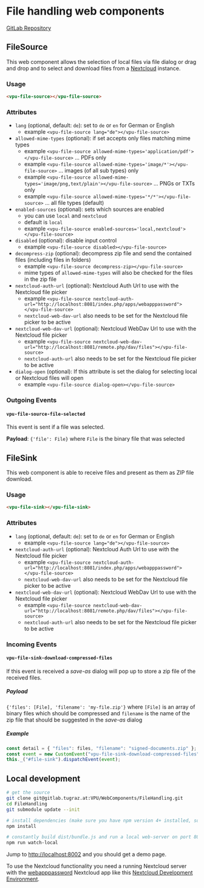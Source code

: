 # File handling web components

[GitLab Repository](https://gitlab.tugraz.at/VPU/WebComponents/FileHandling)

## FileSource

This web component allows the selection of local files via file dialog or drag and drop and to select and download
files from a [Nextcloud](https://nextcloud.com/) instance.

### Usage

```html
<vpu-file-source></vpu-file-source>
```

### Attributes

- `lang` (optional, default: `de`): set to `de` or `en` for German or English
    - example `<vpu-file-source lang="de"></vpu-file-source>`
- `allowed-mime-types` (optional): if set accepts only files matching mime types
    - example `<vpu-file-source allowed-mime-types='application/pdf'></vpu-file-source>` ... PDFs only
    - example `<vpu-file-source allowed-mime-types='image/*'></vpu-file-source>` ... images (of all sub types) only
    - example `<vpu-file-source allowed-mime-types='image/png,text/plain'></vpu-file-source>` ... PNGs or TXTs only
    - example `<vpu-file-source allowed-mime-types='*/*'></vpu-file-source>` ... all file types (default)
- `enabled-sources` (optional): sets which sources are enabled
    - you can use `local` and `nextcloud`
    - default is `local`
    - example `<vpu-file-source enabled-sources='local,nextcloud'></vpu-file-source>`
- `disabled` (optional): disable input control
    - example `<vpu-file-source disabled></vpu-file-source>`
- `decompress-zip` (optional): decompress zip file and send the contained files (including files in folders)
    - example `<vpu-file-source decompress-zip></vpu-file-source>`
    - mime types of `allowed-mime-types` will also be checked for the files in the zip file
- `nextcloud-auth-url` (optional): Nextcloud Auth Url to use with the Nextcloud file picker
    - example `<vpu-file-source nextcloud-auth-url="http://localhost:8081/index.php/apps/webapppassword"></vpu-file-source>`
    - `nextcloud-web-dav-url` also needs to be set for the Nextcloud file picker to be active
- `nextcloud-web-dav-url` (optional): Nextcloud WebDav Url to use with the Nextcloud file picker
    - example `<vpu-file-source nextcloud-web-dav-url="http://localhost:8081/remote.php/dav/files"></vpu-file-source>`
    - `nextcloud-auth-url` also needs to be set for the Nextcloud file picker to be active
- `dialog-open` (optional): If this attribute is set the dialog for selecting local or Nextcloud files will open
    - example `<vpu-file-source dialog-open></vpu-file-source>`

### Outgoing Events

#### `vpu-file-source-file-selected`

This event is sent if a file was selected.

**Payload**: `{'file': File}` where `File` is the binary file that was selected

## FileSink

This web component is able to receive files and present as them as ZIP file download. 

### Usage

```html
<vpu-file-sink></vpu-file-sink>
```

### Attributes

- `lang` (optional, default: `de`): set to `de` or `en` for German or English
    - example `<vpu-file-source lang="de"></vpu-file-source>`
- `nextcloud-auth-url` (optional): Nextcloud Auth Url to use with the Nextcloud file picker
    - example `<vpu-file-source nextcloud-auth-url="http://localhost:8081/index.php/apps/webapppassword"></vpu-file-source>`
    - `nextcloud-web-dav-url` also needs to be set for the Nextcloud file picker to be active
- `nextcloud-web-dav-url` (optional): Nextcloud WebDav Url to use with the Nextcloud file picker
    - example `<vpu-file-source nextcloud-web-dav-url="http://localhost:8081/remote.php/dav/files"></vpu-file-source>`
    - `nextcloud-auth-url` also needs to be set for the Nextcloud file picker to be active

### Incoming Events

#### `vpu-file-sink-download-compressed-files`

If this event is received a *save-as* dialog will pop up to store a zip file of the received files.

##### Payload

`{'files': [File], 'filename': 'my-file.zip'}` where `[File]` is an array of binary files which should be
compressed and `filename` is the name of the zip file that should be suggested in the *save-as* dialog

##### Example

```javascript
const detail = { "files": files, "filename": "signed-documents.zip" };
const event = new CustomEvent("vpu-file-sink-download-compressed-files", { "detail": detail });
this._("#file-sink").dispatchEvent(event);
```

## Local development

```bash
# get the source
git clone git@gitlab.tugraz.at:VPU/WebComponents/FileHandling.git
cd FileHandling
git submodule update --init

# install dependencies (make sure you have npm version 4+ installed, so symlinks to the git submodules are created automatically)
npm install

# constantly build dist/bundle.js and run a local web-server on port 8002 
npm run watch-local
```

Jump to <http://localhost:8002> and you should get a demo page.

To use the Nextcloud functionality you need a running Nextcloud server with the
[webapppassword](https://gitlab.tugraz.at/VPU/Middleware/Nextcloud/webapppassword) Nextcloud app like this
[Nextcloud Development Environment](https://gitlab.tugraz.at/VPU/Middleware/Nextcloud/webapppassword/-/tree/master/docker). 

